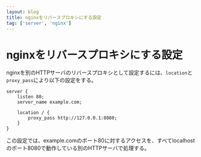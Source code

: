 ```yaml
---
layout: blog
title: nginxをリバースプロキシにする設定
tag: ['server', 'nginx']
---
```


# nginxをリバースプロキシにする設定

nginxを別のHTTPサーバのリバースプロキシとして設定するには、`location`と`proxy_pass`により以下の設定をする。

~~~~
server {
	listen 80;
	server_name example.com;

	location / {
		proxy_pass http://127.0.0.1:8080;
	}
}
~~~~

この設定では、example.comのポート80に対するアクセスを、すべてlocalhostのポート8080で動作している別のHTTPサーバで処理する。

